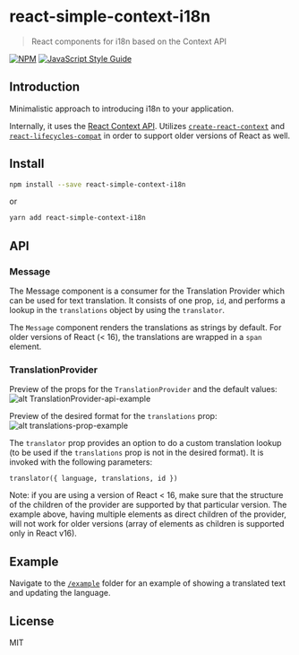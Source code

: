 # react-simple-context-i18n

> React components for i18n based on the Context API

[![NPM](https://img.shields.io/npm/v/react-simple-context-i18n.svg)](https://www.npmjs.com/package/react-simple-context-i18n) [![JavaScript Style Guide](https://img.shields.io/badge/code_style-airbnb-brightgreen.svg)](https://www.npmjs.com/package/eslint-config-airbnb)

## Introduction

Minimalistic approach to introducing i18n to your application.

Internally, it uses the [React Context API](https://reactjs.org/blog/2018/03/29/react-v-16-3.html).
Utilizes [`create-react-context`](https://github.com/jamiebuilds/create-react-context) and [`react-lifecycles-compat`](https://github.com/reactjs/react-lifecycles-compat) in order to support older versions of React as well.

## Install

```bash
npm install --save react-simple-context-i18n
```
or
```bash
yarn add react-simple-context-i18n
```

## API

### Message
The Message component is a consumer for the Translation Provider which can be used for text translation.
It consists of one prop, `id`, and performs a lookup in the `translations` object by using the `translator`.

The `Message` component renders the translations as strings by default.
For older versions of React (< 16), the translations are wrapped in a `span` element.

### TranslationProvider
Preview of the props for the `TranslationProvider` and the default values:
![alt TranslationProvider-api-example](https://pbs.twimg.com/media/DdpOjbKV4AAqAsZ.png)

Preview of the desired format for the `translations` prop:
![alt translations-prop-example](https://pbs.twimg.com/media/DdpKwy-V0AAnGFd.png)

The `translator` prop provides an option to do a custom translation lookup
(to be used if the `translations` prop is not in the desired format).
It is invoked with the following parameters:

`translator({ language, translations, id })` 

Note: if you are using a version of React < 16, make sure that the structure of the children of the provider are supported by that particular version.
The example above, having multiple elements as direct children of the provider, will not work for older versions (array of elements as children is supported only in React v16). 

## Example

Navigate to the [`/example`](https://github.com/cvetanov/react-simple-context-i18n/tree/master/example) folder for an example of showing a translated text and updating the language.

## License

MIT
